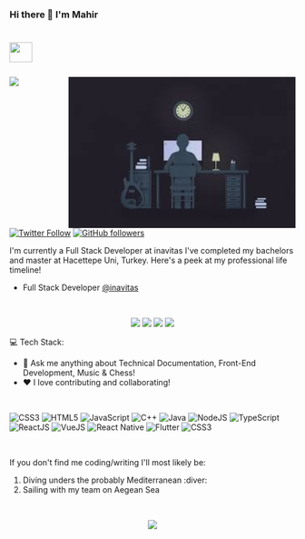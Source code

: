 ### Hi there 👋 I'm Mahir


<h1> <img src="https://media.giphy.com/media/tJU72w9lPzUPe/giphy.gif" width="40" height="35"></h1>

<img align='right' src="/me.jpg" width="400">

![](https://komarev.com/ghpvc/?username=hasanmahira&style=flat-square)
[![Twitter Follow](https://img.shields.io/twitter/follow/developwithma?style=social)](https://twitter.com/developwithma)
[![GitHub followers](https://img.shields.io/github/followers/hasanmahira?style=social)](https://github.com/hasanmahira)

I'm currently a Full Stack Developer at inavitas I've completed my bachelors and master at Hacettepe Uni, Turkey. Here's a peek at my professional life timeline!

- Full Stack Developer [@inavitas](https://www.inavitas.com/)


[<br><p align='center'> <img src="https://img.shields.io/badge/website-hasanmahira.github.io-green?style=for-the-badge&logo=appveyor"/>][1]
[<img src="https://img.shields.io/badge/email-developwithmahir@gmail.com-orange?style=for-the-badge&logo=google"/>][2]
[<img src="https://img.shields.io/badge/linkedin-hasan-mahir-ates-blue?style=for-the-badge&logo=linkedin"/>][3]
[<img src="https://img.shields.io/badge/twitter-developwithma-lightblue?style=for-the-badge&logo=twitter"/>][4]

:computer: Tech Stack: 

 - 💬 Ask me anything about Technical Documentation, Front-End Development, Music & Chess!
 - ❤️ I love contributing and collaborating!

<br/>

![CSS3](https://img.shields.io/badge/css3-%231572B6.svg?style=for-the-badge&logo=css3&logoColor=white)
![HTML5](https://img.shields.io/badge/html5-%23E34F26.svg?style=for-the-badge&logo=html5&logoColor=white)
![JavaScript](https://img.shields.io/badge/javascript-%23323330.svg?style=for-the-badge&logo=javascript&logoColor=%23F7DF1E)
![C++](https://img.shields.io/badge/c++-%2300599C.svg?style=for-the-badge&logo=c%2B%2B&logoColor=white)
![Java](https://img.shields.io/badge/java-%23ED8B00.svg?style=for-the-badge&logo=java&logoColor=white)
![NodeJS](https://img.shields.io/badge/node.js-6DA55F?style=for-the-badge&logo=node.js&logoColor=white)
![TypeScript](https://img.shields.io/badge/typescript-%23323330.svg?style=for-the-badge&logo=typescript&logoColor=%23F7DF1E)
![ReactJS](https://img.shields.io/badge/react-%23E34F26.svg?style=for-the-badge&logo=react&logoColor=white)
![VueJS](https://img.shields.io/badge/vue-%23ED8B00.svg?style=for-the-badge&logo=vue&logoColor=white)
![React Native](https://img.shields.io/badge/react%20native-%23E34F26.svg?style=for-the-badge&logo=react&logoColor=white)
![Flutter](https://img.shields.io/badge/flutter-%231572B6.svg?style=for-the-badge&logo=flutter&logoColor=white)
![CSS3](https://img.shields.io/badge/neo4j-%231572B6.svg?style=for-the-badge&logo=neo4j&logoColor=white)

</br>

If you don't find me coding/writing I'll most likely be:
1. Diving unders the probably Mediterranean :diver:
2. Sailing with my team on Aegean Sea


<br/>

<p align="center"><img src="https://github-readme-streak-stats.herokuapp.com/?user=hasanmahira&theme=dark&ring=FFB19A&hide_border=true&currStreakNum=F6A085&fire=F6A085&currStreakLabel=F6A085"></p>

 [1]: https://hasanmahira.github.io/
 [2]: mailto:developwithmahir@gmail.com
 [3]: https://www.linkedin.com/in/hasan-mahir-ates/
 [4]: https://twitter.com/developwithma
 <!-- [5]: https://www.quora.com/profile/Nimish-Bongale -->
 


<!--
**hasanmahira/hasanmahira** is a ✨ _special_ ✨ repository because its `README.md` (this file) appears on your GitHub profile.

Here are some ideas to get you started:

- 🔭 I’m currently working on ...
- 🌱 I’m currently learning ...
- 👯 I’m looking to collaborate on ...
- 🤔 I’m looking for help with ...
- 💬 Ask me about ...
- 📫 How to reach me: ...
- 😄 Pronouns: ...
- ⚡ Fun fact: ...
-->
